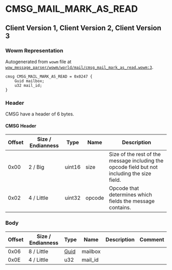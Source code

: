 # CMSG_MAIL_MARK_AS_READ

## Client Version 1, Client Version 2, Client Version 3

### Wowm Representation

Autogenerated from `wowm` file at [`wow_message_parser/wowm/world/mail/cmsg_mail_mark_as_read.wowm:3`](https://github.com/gtker/wow_messages/tree/main/wow_message_parser/wowm/world/mail/cmsg_mail_mark_as_read.wowm#L3).
```rust,ignore
cmsg CMSG_MAIL_MARK_AS_READ = 0x0247 {
    Guid mailbox;
    u32 mail_id;
}
```
### Header

CMSG have a header of 6 bytes.

#### CMSG Header

| Offset | Size / Endianness | Type   | Name   | Description |
| ------ | ----------------- | ------ | ------ | ----------- |
| 0x00   | 2 / Big           | uint16 | size   | Size of the rest of the message including the opcode field but not including the size field.|
| 0x02   | 4 / Little        | uint32 | opcode | Opcode that determines which fields the message contains.|

### Body

| Offset | Size / Endianness | Type | Name | Description | Comment |
| ------ | ----------------- | ---- | ---- | ----------- | ------- |
| 0x06 | 8 / Little | [Guid](../types/packed-guid.md) | mailbox |  |  |
| 0x0E | 4 / Little | u32 | mail_id |  |  |

